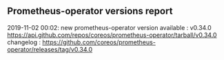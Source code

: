 ## Prometheus-operator versions report

2019-11-02 00:02: new prometheus-operator version available : v0.34.0 https://api.github.com/repos/coreos/prometheus-operator/tarball/v0.34.0 changelog : https://github.com/coreos/prometheus-operator/releases/tag/v0.34.0

